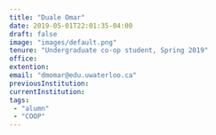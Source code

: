 ```yaml
---
title: "Duale Omar"
date: 2019-05-01T22:01:35-04:00
draft: false
image: "images/default.png"
tenure: "Undergraduate co-op student, Spring 2019"
office:
extention:
email: "dmomar@edu.uwaterloo.ca"
previousInstitution: 
currentInstitution: 
tags: 
 - "alumn"
 - "COOP"
---
```

